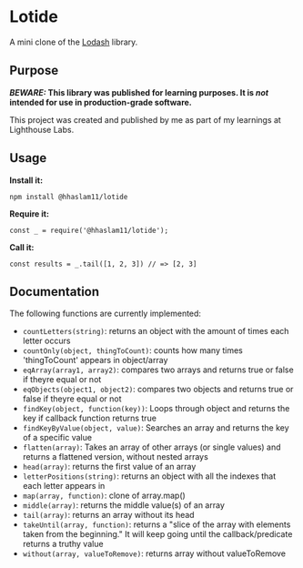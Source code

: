 # Lotide

A mini clone of the [Lodash](https://lodash.com) library.

## Purpose

**_BEWARE:_ This library was published for learning purposes. It is _not_ intended for use in production-grade software.**

This project was created and published by me as part of my learnings at Lighthouse Labs. 

## Usage

**Install it:**

`npm install @hhaslam11/lotide`

**Require it:**

`const _ = require('@hhaslam11/lotide');`

**Call it:**

`const results = _.tail([1, 2, 3]) // => [2, 3]`

## Documentation

The following functions are currently implemented:

* `countLetters(string)`: returns an object with the amount of times each letter occurs
* `countOnly(object, thingToCount)`: counts how many times 'thingToCount' appears in object/array
* `eqArray(array1, array2)`: compares two arrays and returns true or false if theyre equal or not
* `eqObjects(object1, object2)`: compares two objects and returns true or false if theyre equal or not
* `findKey(object, function(key))`: Loops through object and returns the key if callback function returns true 
* `findKeyByValue(object, value)`: Searches an array and returns the key of a specific value
* `flatten(array)`: Takes an array of other arrays (or single values) and returns a flattened version, without nested arrays
* `head(array)`: returns the first value of an array
* `letterPositions(string)`: returns an object with all the indexes that each letter appears in
* `map(array, function)`: clone of array.map()
* `middle(array)`: returns the middle value(s) of an array
* `tail(array)`: returns an array without its head
* `takeUntil(array, function)`: returns a "slice of the array with elements taken from the beginning." It will keep going until the callback/predicate returns a truthy value
* `without(array, valueToRemove)`: returns array without valueToRemove
